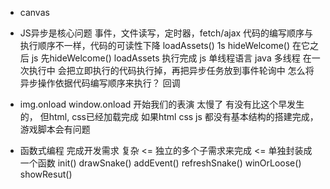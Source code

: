 - canvas
- JS异步是核心问题
    事件，文件读写，定时器，fetch/ajax
    代码的编写顺序与执行顺序不一样，代码的可读性下降
    loadAssets() 1s
    hideWelcome() 在它之后
    js 先hideWelcome() loadAssets 执行完成
    js 单线程语言  java 多线程
    在一次执行中 会把立即执行的代码执行掉，再把异步任务放到事件轮询中
    怎么将异步操作依据代码编写顺序来执行？
    回调  

- img.onload
    window.onload  开始我们的表演  太慢了
    有没有比这个早发生的， 但html, css已经加载完成
    如果html css js 都没有基本结构的搭建完成，游戏脚本会有问题

- 函数式编程
    完成开发需求 复杂 <= 独立的多个子需求来完成 <= 单独封装成一个函数
    init()
    drawSnake()
    addEvent()
    refreshSnake()
    winOrLoose()
    showResut()